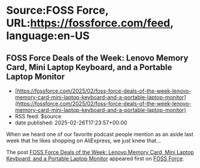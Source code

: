 # Source:FOSS Force, URL:https://fossforce.com/feed, language:en-US

## FOSS Force Deals of the Week: Lenovo Memory Card, Mini Laptop Keyboard, and a Portable Laptop Monitor
 - [https://fossforce.com/2025/02/foss-force-deals-of-the-week-lenovo-memory-card-mini-laptop-keyboard-and-a-portable-laptop-monitor](https://fossforce.com/2025/02/foss-force-deals-of-the-week-lenovo-memory-card-mini-laptop-keyboard-and-a-portable-laptop-monitor)
 - RSS feed: $source
 - date published: 2025-02-26T17:23:57+00:00

<p>When we heard one of our favorite podcast people mention as an aside last week that he likes shopping on AliExpress, we just knew that&#8230;</p>
<p>The post <a href="https://fossforce.com/2025/02/foss-force-deals-of-the-week-lenovo-memory-card-mini-laptop-keyboard-and-a-portable-laptop-monitor/">FOSS Force Deals of the Week: Lenovo Memory Card, Mini Laptop Keyboard, and a Portable Laptop Monitor</a> appeared first on <a href="https://fossforce.com">FOSS Force</a>.</p>

